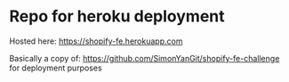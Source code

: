 # Repo for heroku deployment
Hosted here: https://shopify-fe.herokuapp.com

Basically a copy of: https://github.com/SimonYanGit/shopify-fe-challenge for deployment purposes
